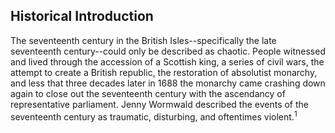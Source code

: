 ## Historical Introduction

The seventeenth century in the British Isles--specifically the late seventeenth century--could only be described as chaotic. People witnessed and lived through the accession of a Scottish king, a series of civil wars, the attempt to create a British republic, the restoration of absolutist monarchy, and less that three decades later in 1688 the monarchy came crashing down again to close out the seventeenth century with the ascendancy of representative parliament. Jenny Wormwald described the events of the seventeenth century as traumatic, disturbing, and oftentimes violent.<sup>1</sup> 
